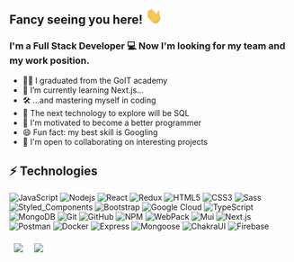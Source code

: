 ## Fancy seeing you here! <img src="./wave.gif" width="30">

### I'm a Full Stack Developer 💻 Now I'm looking for my team and my work position.

- 👨‍🎓 I graduated from the GoIT academy
- 🔭 I’m currently learning Next.js...
- 🛠 ...and mastering myself in coding
- 🚀 The next technology to explore will be SQL
- 🤔 I'm motivated to become a better programmer
- 😄 Fun fact: my best skill is Googling
- 🤝 I'm open to collaborating on interesting projects
  <!-- 📫 How to reach me:  -->
  <!-- - 🖥️ See my portfolio at my repositories -->
   <!-- 🌱 I’m currently learning everything 🤣 -->

## ⚡ Technologies

![JavaScript](https://img.shields.io/badge/-JavaScript-black?style=flat-square&logo=javascript) ![Nodejs](https://img.shields.io/badge/-Nodejs-43853d?style=flat-square&logo=Node.js&logoColor=white) ![React](https://img.shields.io/badge/-React-45b8d8?style=flat-square&logo=react&logoColor=white) ![Redux](https://img.shields.io/badge/-Redux-764ABC?style=flat-square&logo=redux&logoColor=white) ![HTML5](https://img.shields.io/badge/-HTML5-E34F26?style=flat-square&logo=html5&logoColor=white) ![CSS3](https://img.shields.io/badge/-CSS3-1572B6?style=flat-square&logo=css3) ![Sass](https://img.shields.io/badge/-Sass-CC6699?style=flat-square&logo=sass&logoColor=white) ![Styled_Components](https://img.shields.io/badge/-Styled_Components-db7092?style=flat-square&logo=styled-components&logoColor=white) ![Bootstrap](https://img.shields.io/badge/-Bootstrap-563D7C?style=flat-square&logo=bootstrap) ![Google Cloud](https://img.shields.io/badge/Google%20Cloud-black?style=flat-square&logo=google-cloud) ![TypeScript](https://img.shields.io/badge/-TypeScript-007ACC?style=flat-square&logo=typescript&logoColor=white) ![MongoDB](https://img.shields.io/badge/-MongoDB-black?style=flat-square&logo=mongodb) ![Git](https://img.shields.io/badge/-Git-F44D27?style=flat-square&logo=Git&logoColor=white) ![GitHub](https://img.shields.io/badge/-GitHub-181717?style=flat-square&logo=github) ![NPM](https://img.shields.io/badge/-NPM-CB3837?style=flat-square&logo=NPM&logoColor=white) ![WebPack](https://img.shields.io/badge/-WebPack-1C78C0?style=flat-square&logo=WebPack&logoColor=white) ![Mui](https://img.shields.io/badge/-Mui-2196f3?style=flat-square&logo=Mui&logoColor=white) ![Next.js](https://img.shields.io/badge/-Next.js-454a52?style=flat-square&logo=Next.js&logoColor=white) ![Postman](https://img.shields.io/badge/-Postman-ef5b25?style=flat-square&logo=Postman&logoColor=white) ![Docker](https://img.shields.io/badge/-Docker-black?style=flat-square&logo=docker) ![Express](https://img.shields.io/badge/-Express-dfe1e6?style=flat-square&logo=Express&logoColor=white) ![Mongoose](https://img.shields.io/badge/-Mongoose-8a4348?style=flat-square&logo=Mongoose&logoColor=white) ![ChakraUI](https://img.shields.io/badge/-ChakraUI-57b59c?style=flat-square&logo=ChakraUI&logoColor=white) ![Firebase](https://img.shields.io/badge/-Firebase-edd70e?style=flat-square&logo=Firebase&logoColor=white)

<div display="flex" flex-wrap="nowrap">
  <img align="center"  style="margin:0.5rem" src="https://github-readme-stats.vercel.app/api?username=Yevhenii2022&show_icons=true&title_color=fff&theme=vue-dark&icon_color=2196f3&text_color=9f9f9f&hide=issues" />
  
  <img align="center" style="margin:0.5rem" src="https://github-readme-stats.vercel.app/api/top-langs/?username=Yevhenii2022&layout=compact&theme=vue-dark&title_color=fff&text_color=9f9f9f" />
</div>

